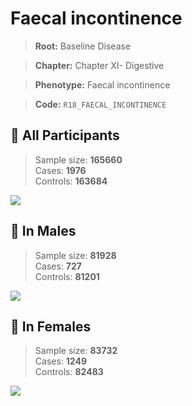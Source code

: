 # Faecal incontinence

> **Root:** Baseline Disease  

> **Chapter:** Chapter XI- Digestive  

> **Phenotype:** Faecal incontinence  

> **Code:** `R18_FAECAL_INCONTINENCE`

## 🧪 All Participants  
> Sample size: **165660**  
> Cases: **1976**  
> Controls: **163684**
<img src="/Disease/Figures/ALL/Incidence/R18_FAECAL_INCONTINENCE.png"/>
<CsvTable src="/public/Disease/Data/ALL/Incidence/COX_R18_FAECAL_INCONTINENCE.csv" label="🔍 View full results" />

## 👨 In Males  
> Sample size: **81928**  
> Cases: **727**  
> Controls: **81201**
<img src="/Disease/Figures/Male/Incidence/R18_FAECAL_INCONTINENCE.png"/>
<CsvTable src="/public/Disease/Data/Male/Incidence/COX_R18_FAECAL_INCONTINENCE.csv" label="🔍 View full results" />

## 👩 In Females  
> Sample size: **83732**  
> Cases: **1249**  
> Controls: **82483**
<img src="/Disease/Figures/Female/Incidence/R18_FAECAL_INCONTINENCE.png"/>
<CsvTable src="/public/Disease/Data/Female/Incidence/COX_R18_FAECAL_INCONTINENCE.csv" label="🔍 View full results" />
